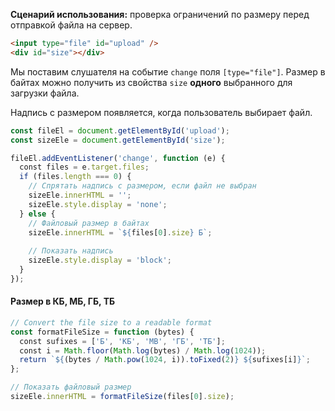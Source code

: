**Сценарий использования:** проверка ограничений по размеру перед отправкой файла на сервер.

```html
<input type="file" id="upload" />
<div id="size"></div>
```

Мы поставим слушателя на событие `change` поля `[type="file"]`. Размер в байтах можно получить из свойства `size` **одного** выбранного для загрузки файла.

Надпись с размером появляется, когда пользователь выбирает файл.

```js
const fileEl = document.getElementById('upload');
const sizeEle = document.getElementById('size');

fileEl.addEventListener('change', function (e) {
  const files = e.target.files;
  if (files.length === 0) {
    // Спрятать надпись с размером, если файл не выбран
    sizeEle.innerHTML = '';
    sizeEle.style.display = 'none';
  } else {
    // Файловый размер в байтах
    sizeEle.innerHTML = `${files[0].size} Б`;
    
    // Показать надпись
    sizeEle.style.display = 'block';
  }
});
```

#### Размер в КБ, МБ, ГБ, ТБ

```js
// Convert the file size to a readable format
const formatFileSize = function (bytes) {
  const sufixes = ['Б', 'КБ', 'MB', 'ГБ', 'ТБ'];
  const i = Math.floor(Math.log(bytes) / Math.log(1024));
  return `${(bytes / Math.pow(1024, i)).toFixed(2)} ${sufixes[i]}`;
};

// Показать файловый размер
sizeEle.innerHTML = formatFileSize(files[0].size);
```
